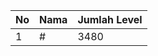 | No | Nama            | Jumlah Level |
|----|-----------------|--------------|
| 1  | #    |    3480        |
